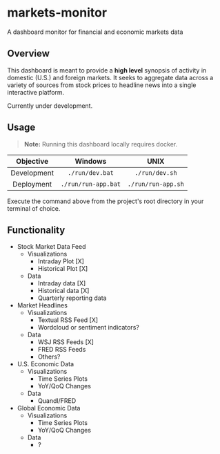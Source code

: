 # markets-monitor

A dashboard monitor for financial and economic markets data

## Overview

This dashboard is meant to provide a **high level** synopsis of activity in domestic (U.S.) and foreign markets. It
seeks to aggregate data across a variety of sources from stock prices to headline news into a single interactive 
platform.

Currently under development.

## Usage

> **Note:** Running this dashboard locally requires docker.

| Objective | Windows | UNIX |
|:---:|:---:|:---:|
| Development | `./run/dev.bat` | `./run/dev.sh` |
| Deployment | `./run/run-app.bat` | `./run/run-app.sh` |
 
 Execute the command above from the project's root directory in your terminal of choice.

## Functionality

- Stock Market Data Feed
    - Visualizations
        - Intraday Plot [X]
        - Historical Plot [X]
    - Data
        - Intraday data [X]
        - Historical data [X]
        - Quarterly reporting data
- Market Headlines
    - Visualizations
        - Textual RSS Feed [X]
        - Wordcloud or sentiment indicators?
    - Data
        - WSJ RSS Feeds [X]
        - FRED RSS Feeds
        - Others?
- U.S. Economic Data
    - Visualizations
        - Time Series Plots
        - YoY/QoQ Changes
    - Data
        - Quandl/FRED
- Global Economic Data
    - Visualizations
        - Time Series Plots
        - YoY/QoQ Changes
    - Data
        - ?